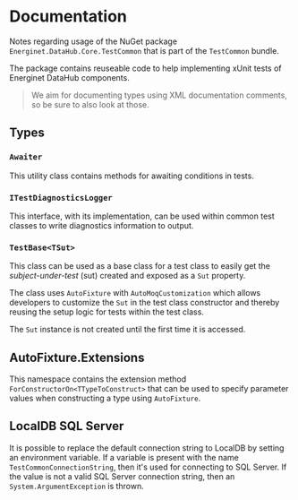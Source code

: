 # Documentation

Notes regarding usage of the NuGet package `Energinet.DataHub.Core.TestCommon` that is part of the `TestCommon` bundle.

The package contains reuseable code to help implementing xUnit tests of Energinet DataHub components.

> We aim for documenting types using XML documentation comments, so be sure to also look at those.

## Types

### `Awaiter`

This utility class contains methods for awaiting conditions in tests.

### `ITestDiagnosticsLogger`

This interface, with its implementation, can be used within common test classes to write diagnostics information to output.

### `TestBase<TSut>`

This class can be used as a base class for a test class to easily get the *subject-under-test* (sut) created and exposed as a `Sut` property.

The class uses `AutoFixture` with `AutoMoqCustomization` which allows developers to customize the `Sut` in the test class constructor and thereby reusing the setup logic for tests within the test class.

The `Sut` instance is not created until the first time it is accessed.

## AutoFixture.Extensions

This namespace contains the extension method `ForConstructorOn<TTypeToConstruct>` that can be used to specify parameter values when constructing a type using `AutoFixture`.

## LocalDB SQL Server

It is possible to replace the default connection string to LocalDB by setting an environment variable. If a variable is present with the name `TestCommonConnectionString`, then it's used for connecting to SQL Server. If the value is not a valid SQL Server connection string, then an `System.ArgumentException` is thrown.
